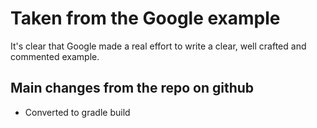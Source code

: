 # Taken from the Google example
It's clear that Google made a real effort to write a clear,
well crafted and commented example.
## Main changes from the repo on github
* Converted to gradle build

